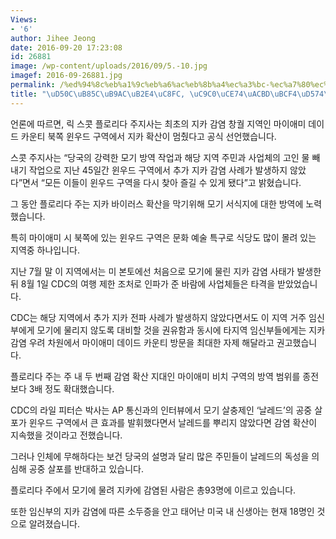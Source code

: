 ```yaml
---
Views:
- '6'
author: Jihee Jeong
date: 2016-09-20 17:23:08
id: 26881
image: /wp-content/uploads/2016/09/5.-10.jpg
imagef: 2016-09-26881.jpg
permalink: /%ed%94%8c%eb%a1%9c%eb%a6%ac%eb%8b%a4%ec%a3%bc-%ec%a7%80%ec%b9%b4%ea%b2%bd%eb%b3%b4%ed%95%b4%ec%a0%9c/
title: "\uD50C\uB85C\uB9AC\uB2E4\uC8FC, \uC9C0\uCE74\uACBD\uBCF4\uD574\uC81C\u2026"
---
```


언론에 따르면, 릭 스콧 플로리다 주지사는 최초의 지카 감염 창궐 지역인 마이애미 데이드 카운티 북쪽 윈우드 구역에서 지카 확산이 멈췄다고 공식 선언했습니다.

스콧 주지사는 &#8220;당국의 강력한 모기 방역 작업과 해당 지역 주민과 사업체의 고인 물 빼내기 작업으로 지난 45일간 윈우드 구역에서 추가 지카 감염 사례가 발생하지 않았다&#8221;면서 &#8220;모든 이들이 윈우드 구역을 다시 찾아 즐길 수 있게 됐다&#8221;고 밝혔습니다.

그 동안 플로리다 주는 지카 바이러스 확산을 막기위해 모기 서식지에 대한 방역에 노력했습니다.

특히 마이애미 시 북쪽에 있는 윈우드 구역은 문화 예술 특구로 식당도 많이 몰려 있는 지역중 하나입니다.

지난 7월 말 이 지역에서는 미 본토에선 처음으로 모기에 물린 지카 감염 사태가 발생한 뒤 8월 1일 CDC의 여행 제한 조처로 인파가 준 바람에 사업체들은 타격을 받았었습니다.

CDC는 해당 지역에서 추가 지카 전파 사례가 발생하지 않았다면서도 이 지역 거주 임신부에게 모기에 물리지 않도록 대비할 것을 권유함과 동시에 타지역 임신부들에게는 지카 감염 우려 차원에서 마이애미 데이드 카운티 방문을 최대한 자제 해달라고 권고했습니다.

플로리다 주는 주 내 두 번째 감염 확산 지대인 마이애미 비치 구역의 방역 범위를 종전보다 3배 정도 확대했습니다.

CDC의 라일 피터슨 박사는 AP 통신과의 인터뷰에서 모기 살충제인 &#8216;날레드&#8217;의 공중 살포가 윈우드 구역에서 큰 효과를 발휘했다면서 날레드를 뿌리지 않았다면 감염 확산이 지속했을 것이라고 전했습니다.

그러나 인체에 무해하다는 보건 당국의 설명과 달리 많은 주민들이 날레드의 독성을 의심해 공중 살포를 반대하고 있습니다.

플로리다 주에서 모기에 물려 지카에 감염된 사람은 총93명에 이르고 있습니다.

또한 임신부의 지카 감염에 따른 소두증을 안고 태어난 미국 내 신생아는 현재 18명인 것으로 알려졌습니다.